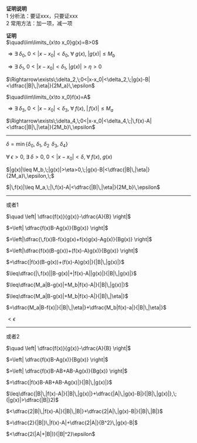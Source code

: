 **证明说明**  
1 分析法：要证xxx，只要证xxx  
2 常用方法：加一项，减一项  
  
**证明**  
$\quad\lim\limits_{x\to x_0}g(x)=B>0$  
  
$\Rightarrow\exists\;\delta_0,\;0<|x-x_0|<\delta_0,\;\forall\;g(x),\;|g(x)|\leq M_b$  
  
$\Rightarrow\exists\;\delta_1,\;0<|x-x_0|<\delta_1,\;|g(x)|>\eta>0$  
  
$\Rightarrow\exists\;\delta_2,\;0<|x-x_0|<\delta_2,\;|g(x)-B|<\dfrac{|B|\,|\eta|}{2M_a}\,\epsilon$  
  
$\quad\lim\limits_{x\to x_0}f(x)=A$  
  
$\Rightarrow\exists\;\delta_3,\;0<|x-x_0|<\delta_3,\;\forall\;f(x),\;|\,f(x)|\leq M_a$  
  
$\Rightarrow\exists\;\delta_4,\;0<|x-x_0|<\delta_4,\;|\,f(x)-A|<\dfrac{|B|\,|\eta|}{2M_b}\,\epsilon$  
  
---  
  
$\delta=\min\{\delta_0,\;\delta_1,\;\delta_2\,\;\delta_3,\;\delta_4\}$  
  
$\forall\;\epsilon>0,\;\exists\;\delta>0,\;0<|x-x_0|<\delta,\;\forall\;f(x),\;g(x)$  
  
$|g(x)|\leq M_b,\;|g(x)|>\eta>0,\;|g(x)-B|<\dfrac{|B|\,|\eta|}{2M_a}\,\epsilon,\;$  
  
$|\,f(x)|\leq M_a,\;|\,f(x)-A|<\dfrac{|B|\,|\eta|}{2M_b}\,\epsilon$  
  
---  
  
或者1  
  
$\quad \left| \dfrac{f(x)}{g(x)}-\dfrac{A}{B} \right|$  
  
$=\left| \dfrac{f(x)B-Ag(x)}{Bg(x)} \right|$  
  
$=\left|\dfrac{\,f(x)B-f(x)g(x)+f(x)g(x)-Ag(x)}{Bg(x)} \right|$  
  
$=\left|\dfrac{f(x)(B-g(x))+(f(x)-A)g(x)}{Bg(x)} \right|$  
  
$=\dfrac{|f(x)(B-g(x))+(f(x)-A)g(x)|}{|B|\,|g(x)|}$  
  
$\leq\dfrac{|\,f(x)||B-g(x)|+|f(x)-A||g(x)|}{|B|\,|g(x)|}$  
  
$\leq\dfrac{M_a|B-g(x)|+M_b|f(x)-A|}{|B|\,|g(x)|}$  
  
$\leq\dfrac{M_a|B-g(x)|+M_b|f(x)-A|}{|B|\,|\eta|}$  
  
$=\dfrac{M_a|B-f(x)|}{|B|\,|\eta|}+\dfrac{M_b|f(x)-a|}{|B|\,|\eta|}$  
  
$<\epsilon$  
  
---  
  
或者2  
  
$\quad \left| \dfrac{f(x)}{g(x)}-\dfrac{A}{B} \right|$  
  
$=\left| \dfrac{f(x)B-Ag(x)}{Bg(x)} \right|$  
  
$=\left| \dfrac{f(x)B-AB+AB-Ag(x)}{Bg(x)} \right|$  
  
$=\dfrac{|f(x)B-AB+AB-Ag(x)|}{|B|\,|g(x)|}$  
  
$\leq\dfrac{|B|\,|f(x)-A|}{|B|\,|g(x)|}+\dfrac{|A|\,|g(x)-B|}{|B|\,|g(x)|},\;(|g(x)|>\dfrac{|B|}2)$  
  
$<\dfrac{2|B|\,|f(x)-A|}{|B|\,|B|}+\dfrac{2|A|\,|g(x)-B|}{|B|\,|B|}$  
  
$=\dfrac{2}{|B|}\,|f(x)-A|+\dfrac{2|A|}{B^2}\,|g(x)-B|$  
  
$<\dfrac{2(|A|+|B|)}{|B|^2}\epsilon$  
